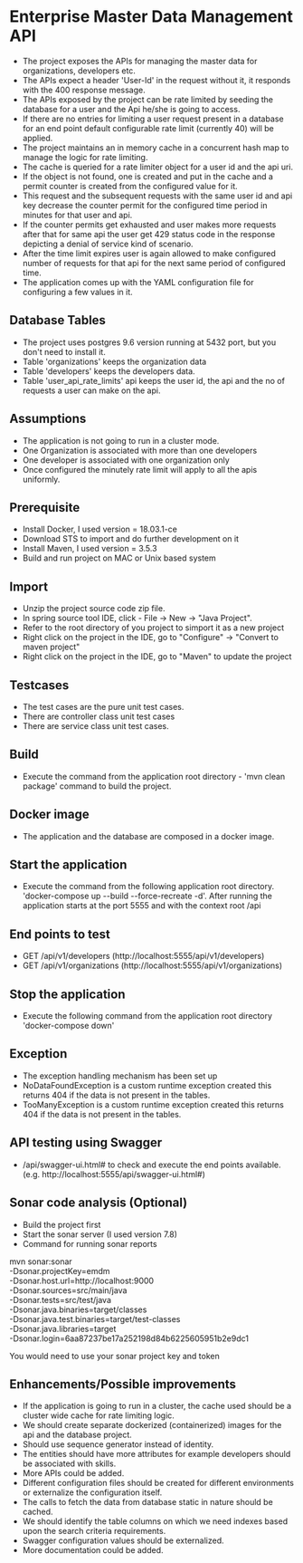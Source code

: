 # Enterprise Master Data Management API

* The project exposes the APIs for managing the master data for organizations, developers etc.
* The APIs expect a header 'User-Id' in the request without it, it responds with the 400 response message.
* The APIs exposed by the project can be rate limited by seeding the database for a user and the Api he/she is going to access.
* If there are no entries for limiting a user request present in a database for an end point default configurable
rate limit (currently 40) will be applied. 
* The project maintains an in memory cache in a concurrent hash map to manage the logic for rate limiting.
* The cache is queried for a rate limiter object for a user id and the api uri.
* If the object is not found, one is created and put in the cache and a permit counter is created from the configured value for it. 
* This request and the subsequent requests with the same user id and api key decrease the counter permit for the configured time period in minutes for that user and api.
* If the counter permits get exhausted and user makes more requests after that for same api the user get 429 status code in the response depicting a denial of service kind of scenario.
* After the time limit expires user is again allowed to make configured number of requests for that api for the next same period of configured time.
* The application comes up with the YAML configuration file for configuring a few values in it.

## Database Tables
* The project uses postgres 9.6 version running at 5432 port, but you don't need to install it.
* Table 'organizations' keeps the organization data
* Table 'developers' keeps the developers data.
* Table 'user_api_rate_limits' api keeps the user id, the api and the no of requests a user can make on the api.

## Assumptions
* The application is not going to run in a cluster mode.
* One Organization is associated with more than one developers
* One developer is associated with one organization only
* Once configured the minutely rate limit will apply to all the apis uniformly.

## Prerequisite
* Install Docker, I used version = 18.03.1-ce
* Download STS to import and do further development on it
* Install Maven, I used version = 3.5.3
* Build and run project on MAC or Unix based system 

## Import

* Unzip the project source code zip file.
* In spring source tool IDE, click - File -> New -> "Java Project".
* Refer to the root directory of you project to simport it as a new project
* Right click on the project in the IDE, go to "Configure" -> "Convert to maven project"
* Right click on the project in the IDE, go to "Maven" to update the project

## Testcases

* The test cases are the pure unit test cases.
* There are controller class unit test cases
* There are service class unit test cases.

## Build

* Execute the command from the application root directory - 'mvn clean package' command to build the project.

## Docker image

* The application and the database are composed in a docker image.

## Start the application

* Execute the command from the following application root directory.
 'docker-compose up --build --force-recreate -d'. After running the application starts at the port 5555 and with the context root /api

## End points to test

* GET /api/v1/developers (http://localhost:5555/api/v1/developers)
* GET /api/v1/organizations (http://localhost:5555/api/v1/organizations)

## Stop the application

* Execute the following command from the application root directory
 'docker-compose down'

## Exception

* The exception handling mechanism has been set up
* NoDataFoundException is a custom runtime exception created this returns 404 if the data is not present in the tables.
* TooManyException is a custom runtime exception created this returns 404 if the data is not present in the tables.

## API testing using Swagger

* /api/swagger-ui.html# to check and execute the end points available. (e.g. http://localhost:5555/api/swagger-ui.html#)

## Sonar code analysis (Optional)

* Build the project first
* Start the sonar server (I used version 7.8)
* Command for running sonar reports

 mvn sonar:sonar \
  -Dsonar.projectKey=emdm \
  -Dsonar.host.url=http://localhost:9000 \
  -Dsonar.sources=src/main/java \
  -Dsonar.tests=src/test/java \
  -Dsonar.java.binaries=target/classes \
  -Dsonar.java.test.binaries=target/test-classes \
  -Dsonar.java.libraries=target \
  -Dsonar.login=6aa87237be17a252198d84b6225605951b2e9dc1
  
  You would need to use your sonar project key and token

## Enhancements/Possible improvements

* If the application is going to run in a cluster, the cache used should be a cluster wide cache for rate limiting logic.
* We should create separate dockerized (containerized) images for the api and the database project.
* Should use sequence generator instead of identity.
* The entities should have more attributes for example developers should be associated with skills.
* More APIs could be added.
* Different configuration files should be created for different environments or externalize the configuration itself.
* The calls to fetch the data from database static in nature should be cached.
* We should identify the table columns on which we need indexes based upon the search criteria requirements.
* Swagger configuration values should be externalized.
* More documentation could be added.
